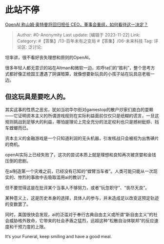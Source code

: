 # 此站不停
[OpenAI 称山姆·奥特曼将回归担任 CEO，董事会重组，如何看待这一决定？](https://www.zhihu.com/question/631302692/answer/3298729377)

> Author: #0-Anonymity
> Last update: [编辑于 2023-11-22]
> Link:
> Category: #【答集】/13-百年未有之变局 #【答集】/06-未来科技 
> Tag:
> 评论区:
> 泛讨论:

坦率讲，很不看好丧失理想和原则的OpenAI。

很多年轻人都无意识的站在Altman和微软一边，欢呼ta们的“胜利”，整个思考方式都好像正统国王遭遇了阴谋暗算，就像想要新玩具的小孩子站在玩具店老板一边。

## **但这玩具是要吃人的。** ##

其实这事的性质之恶劣，犹如当初华尔街对gamestop的散户炒家们直白的耍赖——它证明资本主义的所谓游戏规则在实际利益面前仅仅只是纸糊的谎言，一旦这规则挑战到足够大的利益，哪怕是理论上完全充分的法定权利也只是撼树蚍蜉、挡车螳螂而已。

资本主义的金融游戏是一个只知道利润的无头机器，引发核战只会被视为出售碘片的商机。

openAI实际上已经失败了，这次的尝试本质上就是理想和良知再次被贪婪和金钱压倒的悲剧。

在ai制造第一个灾难之前，已经没有已知的“螳臂当车者”。人类可能只能从一次现实的、惨烈的事故中去吸取滥用ai的教训了。

但不要觉得这是在批评某个当事人不够努力，或者“玩忽职守”、“丧尽天良”。

某种意义上，这是历史本身的选择，具体人的参与，并未造成足以改变这预定轨迹的变数罢了。

同时，美国很快会发现，ai的泛滥对于奉行古典自由主义或所谓“新自由主义”的社会威胁格外致命，它带来的社会矛盾之猛烈，远超这种“松散自治体联邦”的反应速度和干预力度的上限。

It‘s your Funeral, keep smiling and have a good meal.